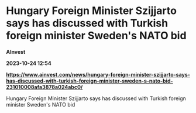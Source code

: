 # Hungary Foreign Minister Szijjarto says has discussed with Turkish foreign minister Sweden's NATO bid
**AInvest**

**2023-10-24 12:54**

**https://www.ainvest.com/news/hungary-foreign-minister-szijjarto-says-has-discussed-with-turkish-foreign-minister-sweden-s-nato-bid-231010008afa3878a024abc0/**

Hungary Foreign Minister Szijjarto says has discussed with Turkish foreign minister Sweden's NATO bid